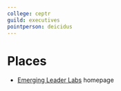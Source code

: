 ```yaml
---
college: ceptr
guild: executives
pointperson: deicidus
---
```

# Places
* [Emerging Leader Labs](http://emergingleaderlabs.org/) homepage
